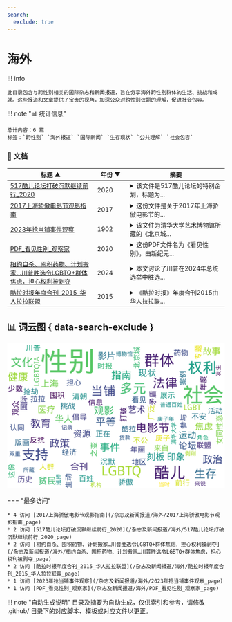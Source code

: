 ```yaml
---
search:
  exclude: true
---
```


# 海外


!!! info

    此目录包含与跨性别相关的国际杂志和新闻报道，旨在分享海外跨性别群体的生活、挑战和成就。这些报道和文章提供了宝贵的视角，加深公众对跨性别议题的理解，促进社会包容。



!!! note "📊 统计信息"

    总计内容：6 篇
    标签：`跨性别` `海外报道` `国际新闻` `生存现状` `公共理解` `社会包容`



### 📄 文档

<table>
<thead><tr>
<th style="width: 40%" data-sortable="true" data-sort-direction="asc" data-sort-type="text">标题 ▲</th>
<th style="width: 15%" data-sortable="true" data-sort-direction="desc" data-sort-type="year">年份 ▼</th>
<th style="width: 45%">摘要</th>
</tr></thead>
<tbody>
<tr data-name="517酷儿论坛打破沉默继续前行_2020" data-year="2020" data-date="2024-11-23 04:19:12">
                <td><a href="517酷儿论坛打破沉默继续前行_2020_page" class="md-button">517酷儿论坛打破沉默继续前行_2020</a></td>
                <td class="year-cell">2020</td>
                <td class="description-cell"><details markdown>
                    <summary>该文件是517酷儿论坛的特别企划，标题为...</summary>
                    <div class="description">
                        该文件是517酷儿论坛的特别企划，标题为《打破沉默，继续前行》。文件内容主要探讨了多元性别与健康平等的议题，呼吁社会公众对酷儿群体的关注与理解。文中提及了‘多元×健康×平等’的公式，强调在性别多样性和性别认同方面，需要提供更多的支持和资源，以促进这一群体的健康与权利。内容具有很强的社会倡导性质，旨在提升人们对酷儿问题的认识与敏感度。
                        <br>年份：2020
                        <br>收录日期：2024-11-23 04:19:12
                    </div>
                </details></td>
            </tr>
<tr data-name="2017上海骄傲电影节观影指南" data-year="2017" data-date="2024-11-23 06:28:18">
                <td><a href="2017上海骄傲电影节观影指南_page" class="md-button">2017上海骄傲电影节观影指南</a></td>
                <td class="year-cell">2017</td>
                <td class="description-cell"><details markdown>
                    <summary>这份文件是关于2017年上海骄傲电影节的...</summary>
                    <div class="description">
                        这份文件是关于2017年上海骄傲电影节的观影指南，旨在为观众提供电影节期间放映的各类影片的详细信息和推荐。文件中列出了来自不同国家和地区的多元性别、跨性别和酷儿相关影片，突出了电影的主题、导演及主演，以及影片所传递的信息和社会背景。指南还提供了观影的地点、时间安排、购票方式及相关活动的信息，以便观众充分了解电影节的安排，参与到这场文化盛宴中。该guide特别强调了对多元性别群体的支持，并提倡对跨性别与酷儿文化的理解与接受。
                        <br>年份：2017
                        <br>收录日期：2024-11-23 06:28:18
                    </div>
                </details></td>
            </tr>
<tr data-name="2023年抢当铺事件观察" data-year="1902" data-date="2024-11-23 02:44:53">
                <td><a href="2023年抢当铺事件观察_page" class="md-button">2023年抢当铺事件观察</a></td>
                <td class="year-cell">1902</td>
                <td class="description-cell"><details markdown>
                    <summary>该文件为清华大学艺术博物馆所藏的《北京城...</summary>
                    <div class="description">
                        该文件为清华大学艺术博物馆所藏的《北京城百姓抢当铺》版画，详细记录了庚子年（1900年）北京城发生的一次贫民抢劫当铺的事件。通过艺术的形式，版画生动地反映了当时的社会现实，揭示了当铺在清朝时期对普通百姓经济支持与剥削的双重角色。当铺作为一种抵押贷款的机构，对于贫民来说是一种急需的经济支持，但高利贷的存在又加重了他们的经济负担。这幅年画展示了劫掠场面的混乱，反映了社会的不公与贫富差距，是百姓对不公社会的直接反抗。从画中可见，参与抢劫的人群来自各个阶层，包括手工业工人和低收入者，画面中贫弱的人群满载而归，体现出社会矛盾的尖锐。通过对这一历史事件的描绘，作品展示了庚子之变背景下民众的觉醒与抵抗。
                        <br>年份：1902
                        <br>收录日期：2024-11-23 02:44:53
                    </div>
                </details></td>
            </tr>
<tr data-name="PDF_看见性别_观察家" data-year="2020" data-date="2024-11-07 19:48:55">
                <td><a href="PDF_看见性别_观察家_page" class="md-button">PDF_看见性别_观察家</a></td>
                <td class="year-cell">2020</td>
                <td class="description-cell"><details markdown>
                    <summary>这份PDF文件名为《看见性别》，由新纪元...</summary>
                    <div class="description">
                        这份PDF文件名为《看见性别》，由新纪元大学学院出版，收录了与性别教育和LGBTQIA相关的多篇文章和访谈，探讨了性别的多样性和社会对性别与性取向的刻板印象。文件中引述了多位性别教育工作者如杨洁和蔡佩娟的观点，她们强调性别与性别教育的重要性，指出性别教育应涉及更广泛的社会问题，包括性别歧视、性别刻板印象等。文件还从多个案例中透露了马来西亚对性少数群体的态度，及其面临的法律和社会挑战，如跨性别者的权利问题和LGBT群体的生存现状。
                        <br>年份：2020
                        <br>收录日期：2024-11-07 19:48:55
                    </div>
                </details></td>
            </tr>
<tr data-name="相约自杀、囤积药物、计划搬家…川普胜选令LGBTQ+群体焦虑，担心权利被剥夺" data-year="2024" data-date="2025-01-10">
                <td><a href="相约自杀、囤积药物、计划搬家…川普胜选令LGBTQ+群体焦虑，担心权利被剥夺_page" class="md-button">相约自杀、囤积药物、计划搬家…川普胜选令LGBTQ+群体焦虑，担心权利被剥夺</a></td>
                <td class="year-cell">2024</td>
                <td class="description-cell"><details markdown>
                    <summary>本文讨论了川普在2024年总统选举中胜选...</summary>
                    <div class="description">
                        本文讨论了川普在2024年总统选举中胜选对LGBTQ+群体的影响，描述了许多人由于对未来的不确定感而感到焦虑、不安及恐惧。文章提到，一些跨性别者和LGBTQ+成员正在计划搬迁到其认为能提供更好保护的州，如加拿⼤，以逃避未来可能遭遇的法律限制与政策打压。报道中有一位中学管理员佐伊·蒙哥马利担心川普的政策会影响到他们的性别确认医疗护理，表示她正在囤积药物。还有人倾向于结婚及领养孩子，以此来增强自己的法律保障。同时，文章引用了社会调查数据显示，55%的选民认为对变性人权利的支持过于宽泛，显示出社会对LGBTQ+权利的分歧。许多人在面对即将来临的政治变化时表达了无助和害怕，认为他们的生存权利将受到威胁。整体情况下，文件深刻反映了LGBTQ+群体在政治和社会环境变化下的恐慌与不安，强调了为了生存而不得不做出的困境选择。
                        <br>年份：2024
                        <br>收录日期：2025-01-10
                    </div>
                </details></td>
            </tr>
<tr data-name="酷拉时报年度合刊_2015_华人拉拉联盟" data-year="2015" data-date="2024-11-23 03:14:22">
                <td><a href="酷拉时报年度合刊_2015_华人拉拉联盟_page" class="md-button">酷拉时报年度合刊_2015_华人拉拉联盟</a></td>
                <td class="year-cell">2015</td>
                <td class="description-cell"><details markdown>
                    <summary>《酷拉时报》年度合刊2015由华人拉拉联...</summary>
                    <div class="description">
                        《酷拉时报》年度合刊2015由华人拉拉联盟出品，旨在为华人及华语地区的女同性恋、女双性恋、跨性别者、间性人等性别少数群体提供一个交流和支持的平台。本期合刊汇聚了多个专题，反映了当前国际和国内LGBTQ+运动中的最新动态，以及关于性别和性向话题的深入讨论与反思。文章涉及了多样的主题，如国际同运趋势的观察、酷儿政治在中国的探讨、跨性别权利的现状与发展，以及女性主义在LGBT运动中的表现等。每个专题不仅为相关领域提供了理论基础，还结合了生动的案例和个人故事，强调了多元性别体验的复杂性和多样性。特别是在如今的社会环境中，这本刊物呼唤广泛的理解与支持，以促进性别和性向的平等权利与表达，并挑战现有的社会结构和观念。
                        <br>年份：2015
                        <br>收录日期：2024-11-23 03:14:22
                    </div>
                </details></td>
            </tr>
</tbody>
</table>


## 📊 词云图 { data-search-exclude }

![词云图](abstracts_wordcloud.png)


<script>
const sortFunctions = {
    year: (a, b, direction) => {
        a = a === '未知' ? '0000' : a;
        b = b === '未知' ? '0000' : b;
        return direction === 'desc' ? b.localeCompare(a) : a.localeCompare(b);
    },
    count: (a, b, direction) => {
        const aNum = parseInt(a.match(/\d+/)?.[0] || '0');
        const bNum = parseInt(b.match(/\d+/)?.[0] || '0');
        return direction === 'desc' ? bNum - aNum : aNum - bNum;
    },
    text: (a, b, direction) => {
        return direction === 'desc' 
            ? b.localeCompare(a, 'zh-CN') 
            : a.localeCompare(b, 'zh-CN');
    }
};

document.addEventListener('DOMContentLoaded', function() {
    document.querySelectorAll('th[data-sortable="true"]').forEach(th => {
        th.style.cursor = 'pointer';
        th.addEventListener('click', () => sortTable(th));
        
        if (th.getAttribute('data-sort-direction')) {
            sortTable(th, true);
        }
    });
});

function sortTable(th, isInitial = false) {
    const table = th.closest('table');
    const tbody = table.querySelector('tbody');
    const colIndex = Array.from(th.parentNode.children).indexOf(th);
    
    // Store original rows with their sort values
    const rowsWithValues = Array.from(tbody.querySelectorAll('tr')).map(row => ({
        element: row,
        value: row.children[colIndex].textContent.trim(),
        html: row.innerHTML
    }));
    
    // Toggle or set initial sort direction
    const currentDirection = th.getAttribute('data-sort-direction');
    const direction = isInitial ? currentDirection : (currentDirection === 'desc' ? 'asc' : 'desc');
    
    // Update sort indicators
    th.closest('tr').querySelectorAll('th').forEach(header => {
        if (header !== th) {
            header.textContent = header.textContent.replace(/ [▼▲]$/, '');
            header.removeAttribute('data-sort-direction');
        }
    });
    
    th.textContent = th.textContent.replace(/ [▼▲]$/, '') + (direction === 'desc' ? ' ▼' : ' ▲');
    th.setAttribute('data-sort-direction', direction);
    
    // Get sort function based on column type
    const sortType = th.getAttribute('data-sort-type') || 'text';
    const sortFn = sortFunctions[sortType] || sortFunctions.text;
    
    // Sort rows
    rowsWithValues.sort((a, b) => sortFn(a.value, b.value, direction));
    
    // Clear and rebuild tbody
    tbody.innerHTML = '';
    rowsWithValues.forEach(row => {
        const tr = document.createElement('tr');
        tr.innerHTML = row.html;
        tbody.appendChild(tr);
    });
}

</script>
 

<div class="grid" markdown>

=== "最多访问"

    * 4 访问 [2017上海骄傲电影节观影指南](/杂志及新闻报道/海外/2017上海骄傲电影节观影指南_page)
    * 2 访问 [517酷儿论坛打破沉默继续前行_2020](/杂志及新闻报道/海外/517酷儿论坛打破沉默继续前行_2020_page)
    * 2 访问 [相约自杀、囤积药物、计划搬家…川普胜选令LGBTQ+群体焦虑，担心权利被剥夺](/杂志及新闻报道/海外/相约自杀、囤积药物、计划搬家…川普胜选令LGBTQ+群体焦虑，担心权利被剥夺_page)
    * 2 访问 [酷拉时报年度合刊_2015_华人拉拉联盟](/杂志及新闻报道/海外/酷拉时报年度合刊_2015_华人拉拉联盟_page)
    * 1 访问 [2023年抢当铺事件观察](/杂志及新闻报道/海外/2023年抢当铺事件观察_page)
    * 1 访问 [PDF_看见性别_观察家](/杂志及新闻报道/海外/PDF_看见性别_观察家_page)



</div>


!!! note "自动生成说明"
    目录及摘要为自动生成，仅供索引和参考，请修改 .github/ 目录下的对应脚本、模板或对应文件以更正。
